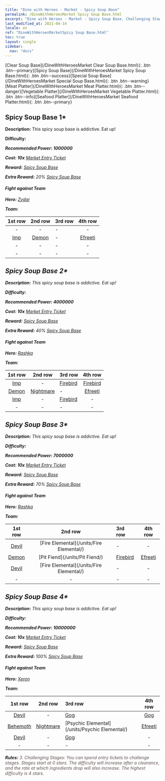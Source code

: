 ```yaml
---
title: "Dine with Heroes - Market - Spicy Soup Base"
permalink: /DineWithHeroesMarket Spicy Soup Base.html
excerpt: "Dine with Heroes - Market - Spicy Soup Base. Challenging Stages: You can spend entry tickets to challenge stages. Stages start at 0 stars. The difficulty will increase after a clearance, and the rate at which ingredients drop will also increase."
last_modified_at: 2021-04-14
locale: en
ref: "DineWithHeroesMarketSpicy Soup Base.html"
toc: true
layout: single
sidebar:
  nav: "docs"
---
```


[Clear Soup Base](/DineWithHeroesMarket Clear Soup Base.html){: .btn .btn--primary}[Spicy Soup Base](/DineWithHeroesMarket Spicy Soup Base.html){: .btn .btn--success}[Special Soup Base](/DineWithHeroesMarket Special Soup Base.html){: .btn .btn--warning}[Meat Platter](/DineWithHeroesMarket Meat Platter.html){: .btn .btn--danger}[Vegetable Platter](/DineWithHeroesMarket Vegetable Platter.html){: .btn .btn--info}[Seafood Platter](/DineWithHeroesMarket Seafood Platter.html){: .btn .btn--primary}

## Spicy Soup Base 1*
 **Description:** This spicy soup base is addictive. Eat up!

 **Difficulty:** <i class="fas fa-star"/>

 **Recommended Power: 1000000**

 **Cost: 10x** [Market Entry Ticket](/Items/con_1157/)

 **Reward:** [Spicy Soup Base](/Items/con_1159/)

 **Extra Reward:** 20% [Spicy Soup Base](/Items/con_1159/)

#### Fight against Team
 **Hero:** [Zydar](/heroes/Zydar/)

 **Team:**



  | 1st row | 2nd row | 3rd row | 4th row |
  |:----:|:----:|:----|:----:|
  | - | - | - | - |
  | [Imp](/units/Imp/) | [Demon](/units/Demon/) | - | [Efreeti](/units/Efreeti/) |
  | - | - | - | - |
  | - | - | - | - |


## Spicy Soup Base 2*
 **Description:** This spicy soup base is addictive. Eat up!

 **Difficulty:** <i class="fas fa-star"/><i class="fas fa-star"/>

 **Recommended Power: 4000000**

 **Cost: 10x** [Market Entry Ticket](/Items/con_1157/)

 **Reward:** [Spicy Soup Base](/Items/con_1159/)

 **Extra Reward:** 40% [Spicy Soup Base](/Items/con_1159/)

#### Fight against Team
 **Hero:** [Rashka](/heroes/Rashka/)

 **Team:**



  | 1st row | 2nd row | 3rd row | 4th row |
  |:----:|:----:|:----|:----:|
  | [Imp](/units/Imp/) | - | [Firebird](/units/Firebird/) | [Firebird](/units/Firebird/) |
  | [Demon](/units/Demon/) | [Nightmare](/units/Nightmare/) | - | [Efreeti](/units/Efreeti/) |
  | [Imp](/units/Imp/) | - | [Firebird](/units/Firebird/) | - |
  | - | - | - | - |


## Spicy Soup Base 3*
 **Description:** This spicy soup base is addictive. Eat up!

 **Difficulty:** <i class="fas fa-star"/><i class="fas fa-star"/><i class="fas fa-star"/>

 **Recommended Power: 7000000**

 **Cost: 10x** [Market Entry Ticket](/Items/con_1157/)

 **Reward:** [Spicy Soup Base](/Items/con_1159/)

 **Extra Reward:** 70% [Spicy Soup Base](/Items/con_1159/)

#### Fight against Team
 **Hero:** [Rashka](/heroes/Rashka/)

 **Team:**



  | 1st row | 2nd row | 3rd row | 4th row |
  |:----:|:----:|:----|:----:|
  | [Devil](/units/Devil/) | [Fire Elemental](/units/Fire Elemental/) | - | - |
  | [Demon](/units/Demon/) | [Pit Fiend](/units/Pit Fiend/) | [Firebird](/units/Firebird/) | [Efreeti](/units/Efreeti/) |
  | [Devil](/units/Devil/) | [Fire Elemental](/units/Fire Elemental/) | - | - |
  | - | - | - | - |


## Spicy Soup Base 4*
 **Description:** This spicy soup base is addictive. Eat up!

 **Difficulty:** <i class="fas fa-star"/><i class="fas fa-star"/><i class="fas fa-star"/><i class="fas fa-star"/>

 **Recommended Power: 10000000**

 **Cost: 10x** [Market Entry Ticket](/Items/con_1157/)

 **Reward:** [Spicy Soup Base](/Items/con_1159/)

 **Extra Reward:** 100% [Spicy Soup Base](/Items/con_1159/)

#### Fight against Team
 **Hero:** [Xeron](/heroes/Xeron/)

 **Team:**



  | 1st row | 2nd row | 3rd row | 4th row |
  |:----:|:----:|:----|:----:|
  | [Devil](/units/Devil/) | - | [Gog](/units/Gog/) | [Gog](/units/Gog/) |
  | [Behemoth](/units/Behemoth/) | [Nightmare](/units/Nightmare/) | [Psychic Elemental](/units/Psychic Elemental/) | [Efreeti](/units/Efreeti/) |
  | [Devil](/units/Devil/) | - | [Gog](/units/Gog/) | - |
  | - | - | - | - |




 **Rules:** <span style="color: #645252">3. Challenging Stages: You can spend entry tickets to challenge stages. Stages start at 0 stars. The difficulty will increase after a clearance, and the rate at which ingredients drop will also increase. The highest difficulty is 4 stars.</span><br/><span style="color: #ffffff;font-size:6px">　</span><br/>

